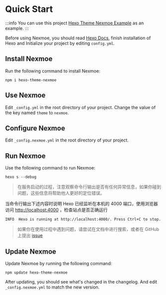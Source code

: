 # Quick Start

:::info
You can use this project [Hexo Theme Nexmoe Example](https://github.com/theme-nexmoe/hexo-theme-nexmoe-example) as an example.
:::

Before using Nexmoe, you should read [Hexo Docs](https://hexo.io/docs/index.html), finish installation of Hexo and Initialize your project by editing `config.yml`.

## Install Nexmoe

Run the following command to install Nexmoe:

```shell
npm i hexo-theme-nexmoe
```

## Use Nexmoe

Edit `_config.yml` in the root directory of your project. Change the value of the key named `theme` to `nexmoe`.

## Configure Nexmoe

Edit `_config.nexmoe.yml` in the root directory of your project.

## Run Nexmoe

Use the following command to run Nexmoe:

```shell
hexo s --debug
```

> 在服务启动的过程，注意观察命令行输出是否有任何异常信息，如果你碰到问题，这些信息将帮助他人更好的定位错误。

当命令行输出下述内容时说明 Hexo 已经监听在本机的 4000 端口，使用浏览器访问 [http://localhost:4000](http://localhost:4000/) ，检查站点是否正确运行

```shell
INFO  Hexo is running at http://localhost:4000/. Press Ctrl+C to stop.
```

> 如果你在使用过程中遇到问题，请尝试在文档中进行搜索，或者在 GitHub 上提出 [issue](https://github.com/nexmoe/hexo-theme-nexmoe/issues/new)

## Update Nexmoe

Update Nexmoe by running the following command:

```shell
npm update hexo-theme-nexmoe
```

After updating, you should see what's changed in the changelog. And edit `_config.nexmoe.yml` to match the new version.
